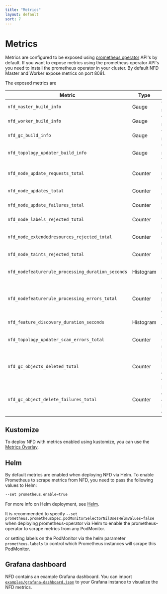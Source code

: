 ```yaml
---
title: "Metrics"
layout: default
sort: 7
---
```


# Metrics

Metrics are configured to be exposed using [prometheus operator](https://github.com/prometheus-operator/prometheus-operator)
API's by default. If you want to expose metrics using the prometheus operator
API's you need to install the prometheus operator in your cluster.
By default NFD Master and Worker expose metrics on port 8081.

The exposed metrics are

| Metric                                            | Type      | Description                                             |
| ------------------------------------------------- | --------- | ------------------------------------------------------- |
| `nfd_master_build_info`                           | Gauge     | Version from which nfd-master was built                 |
| `nfd_worker_build_info`                           | Gauge     | Version from which nfd-worker was built                 |
| `nfd_gc_build_info`                               | Gauge     | Version from which nfd-gc was built                     |
| `nfd_topology_updater_build_info`                 | Gauge     | Version from which nfd-topology-updater was built        |
| `nfd_node_update_requests_total`                  | Counter   | Number of node update requests received by the master over gRPC |
| `nfd_node_updates_total`                          | Counter   | Number of nodes updated                                 |
| `nfd_node_update_failures_total`                  | Counter   | Number of nodes update failures                          |
| `nfd_node_labels_rejected_total`                  | Counter   | Number of nodes labels rejected by nfd-master            |
| `nfd_node_extendedresources_rejected_total`       | Counter   | Number of nodes extended resources rejected by nfd-master |
| `nfd_node_taints_rejected_total`                  | Counter   | Number of nodes taints rejected by nfd-master            |
| `nfd_nodefeaturerule_processing_duration_seconds` | Histogram | Time taken to process NodeFeatureRule objects            |
| `nfd_nodefeaturerule_processing_errors_total`     | Counter   | Number or errors encountered while processing NodeFeatureRule objects |
| `nfd_feature_discovery_duration_seconds`          | Histogram | Time taken to discover features on a node                |
| `nfd_topology_updater_scan_errors_total`          | Counter   | Number of errors in scanning resource allocation of pods. |
| `nfd_gc_objects_deleted_total`                    | Counter   | Number of NodeFeature and NodeResourceTopology objects garbage collected. |
| `nfd_gc_object_delete_failures_total`             | Counter   | Number of errors in deleting NodeFeature and NodeResourceTopology objects. |

## Kustomize

To deploy NFD with metrics enabled using kustomize, you can use the
[Metrics Overlay](kustomize.md#metrics).

## Helm

By default metrics are enabled when deploying NFD via Helm. To enable Prometheus
to scrape metrics from NFD, you need to pass the following values to Helm:

```bash
--set prometheus.enable=true
```

For more info on Helm deployment, see [Helm](helm.md).

It is recommended to specify
`--set prometheus.prometheusSpec.podMonitorSelectorNilUsesHelmValues=false`
when deploying prometheus-operator via Helm to enable the prometheus-operator
to scrape metrics from any PodMonitor.

or setting labels on the PodMonitor via the helm parameter `prometheus.labels`
to control which Prometheus instances will scrape this PodMonitor.

## Grafana dashboard

NFD contains an example Grafana dashboard. You can import
[`examples/grafana-dashboard.json`](https://raw.githubusercontent.com/kubernetes-sigs/node-feature-discovery/{{site.release}}/examples/grafana-dashboard.json)
to your Grafana instance to visualize the NFD metrics.
